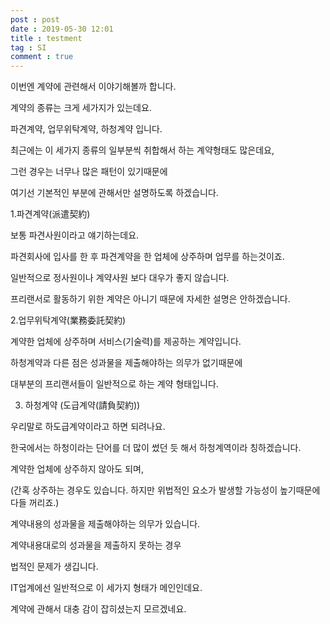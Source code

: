 ```yaml
---
post : post
date : 2019-05-30 12:01
title : testment
tag : SI
comment : true
---
```


이번엔 계약에 관련해서 이야기해볼까 합니다.

계약의 종류는 크게 세가지가 있는데요.

파견계약, 업무위탁계약, 하청계약 입니다.

최근에는 이 세가지 종류의 일부분씩 취합해서 하는 계약형태도 많은데요,

그런 경우는 너무나 많은 패턴이 있기때문에

여기선 기본적인 부분에 관해서만 설명하도록 하겠습니다.



1.파견계약(派遣契約)

보통 파견사원이라고 얘기하는데요.

파견회사에 입사를 한 후 파견계약을 한 업체에 상주하며 업무를 하는것이죠.

일반적으로 정사원이나 계약사원 보다 대우가 좋지 않습니다.

프리랜서로 활동하기 위한 계약은 아니기 때문에 자세한 설명은 안하겠습니다.



2.업무위탁계약(業務委託契約)

계약한 업체에 상주하며 서비스(기술력)를 제공하는 계약입니다.

하청계약과 다른 점은 성과물을 제출해야하는 의무가 없기때문에

대부분의 프리랜서들이 일반적으로 하는 계약 형태입니다.



3. 하청계약 (도급계약(請負契約))

우리말로 하도급계약이라고 하면 되려나요.

한국에서는 하청이라는 단어를 더 많이 썼던 듯 해서 하청계역이라 칭하겠습니다.

계약한 업체에 상주하지 않아도 되며,

(간혹 상주하는 경우도 있습니다. 하지만 위법적인 요소가 발생할 가능성이 높기때문에 다들 꺼리죠.)

계약내용의 성과물을 제출해야하는 의무가 있습니다.

계약내용대로의 성과물을 제출하지 못하는 경우

법적인 문제가 생깁니다.



IT업계에선 일반적으로 이 세가지 형태가 메인인데요.

계약에 관해서 대충 감이 잡히셨는지 모르겠네요.

